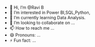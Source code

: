 - 👋 Hi, I’m @Ravi B
- 👀 I’m interested in Power BI,SQL,Python,
- 🌱 I’m currently learning Data Analysis.
- 💞️ I’m looking to collaborate on ...
- 📫 How to reach me ...
- 😄 Pronouns: ...
- ⚡ Fun fact: ...

<!---
Ravi B/Ravi B is a ✨ special ✨ repository because its `README.md` (this file) appears on your GitHub profile.
You can click the Preview link to take a look at your changes.
--->
